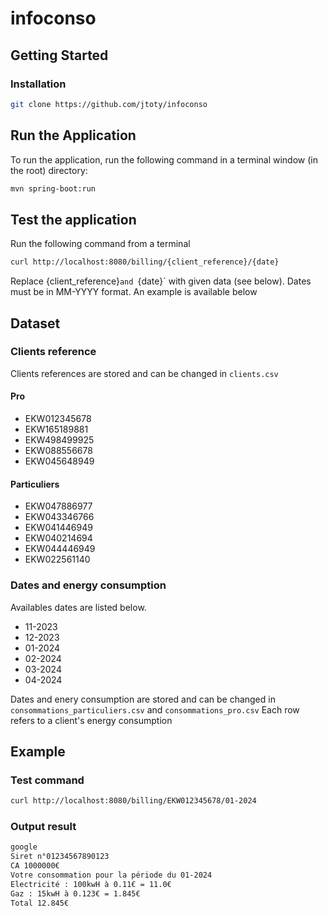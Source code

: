 # infoconso

## Getting Started

### Installation
```bash
git clone https://github.com/jtoty/infoconso
```

## Run the Application
To run the application, run the following command in a terminal window (in the root) directory:

```bash
mvn spring-boot:run
```

## Test the application
Run the following command from a terminal
```bash
curl http://localhost:8080/billing/{client_reference}/{date}
```
Replace {client_reference}` and  `{date}` with given data (see below). Dates must be in MM-YYYY format.
An example is available below

## Dataset
### Clients reference
Clients references are stored and can be changed in `clients.csv`
#### Pro
- EKW012345678
- EKW165189881
- EKW498499925
- EKW088556678
- EKW045648949
#### Particuliers
- EKW047886977
- EKW043346766
- EKW041446949
- EKW040214694
- EKW044446949
- EKW022561140

### Dates and energy consumption
Availables dates are listed below.
- 11-2023
- 12-2023
- 01-2024
- 02-2024
- 03-2024
- 04-2024

Dates and enery consumption are stored and can be changed in `consommations_particuliers.csv` and `consommations_pro.csv`
Each row refers to a client's energy consumption

## Example
### Test command
```bash
curl http://localhost:8080/billing/EKW012345678/01-2024
```
 ### Output result
```bash
google
Siret n°01234567890123
CA 1000000€
Votre consommation pour la période du 01-2024
Electricité : 100kwH à 0.11€ = 11.0€
Gaz : 15kwH à 0.123€ = 1.845€
Total 12.845€
```